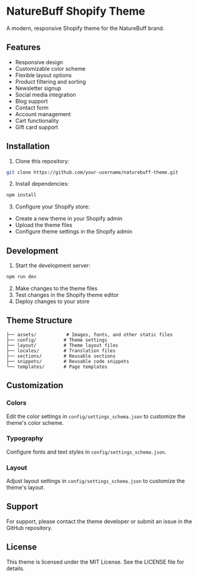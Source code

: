# NatureBuff Shopify Theme

A modern, responsive Shopify theme for the NatureBuff brand.

## Features

- Responsive design
- Customizable color scheme
- Flexible layout options
- Product filtering and sorting
- Newsletter signup
- Social media integration
- Blog support
- Contact form
- Account management
- Cart functionality
- Gift card support

## Installation

1. Clone this repository:
```bash
git clone https://github.com/your-username/naturebuff-theme.git
```

2. Install dependencies:
```bash
npm install
```

3. Configure your Shopify store:
- Create a new theme in your Shopify admin
- Upload the theme files
- Configure theme settings in the Shopify admin

## Development

1. Start the development server:
```bash
npm run dev
```

2. Make changes to the theme files
3. Test changes in the Shopify theme editor
4. Deploy changes to your store

## Theme Structure

```
├── assets/           # Images, fonts, and other static files
├── config/          # Theme settings
├── layout/          # Theme layout files
├── locales/         # Translation files
├── sections/        # Reusable sections
├── snippets/        # Reusable code snippets
└── templates/       # Page templates
```

## Customization

### Colors
Edit the color settings in `config/settings_schema.json` to customize the theme's color scheme.

### Typography
Configure fonts and text styles in `config/settings_schema.json`.

### Layout
Adjust layout settings in `config/settings_schema.json` to customize the theme's layout.

## Support

For support, please contact the theme developer or submit an issue in the GitHub repository.

## License

This theme is licensed under the MIT License. See the LICENSE file for details. 